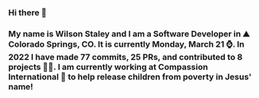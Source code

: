 ### Hi there 👋

### My name is Wilson Staley and I am a Software Developer in ⛰ Colorado Springs, CO.  It is currently Monday, March 21 ⌚. In 2022 I have made 77 commits, 25 PRs, and contributed to 8 projects 👨‍💻. I am currently working at Compassion International 🏢 to help release children from poverty in Jesus' name!